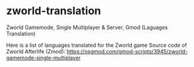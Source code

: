 # zworld-translation
Zworld Gamemode, Single Multiplayer &amp; Server, Gmod (Laguages Translation)

Here is a list of languages translated for the Zworld game
Source code of Zworld Afterlife (Zmod): https://osgmod.com/gmod-scripts/3945/zworld-gamemode-single-multiplayer
